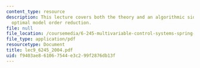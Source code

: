 ```yaml
---
content_type: resource
description: This lecture covers both the theory and an algorithmic side of Hankel
  optimal model order reduction.
file: null
file_location: /coursemedia/6-245-multivariable-control-systems-spring-2004/f9403ae861067544e3c299f2876db13f_lec9_6245_2004.pdf
file_type: application/pdf
resourcetype: Document
title: lec9_6245_2004.pdf
uid: f9403ae8-6106-7544-e3c2-99f2876db13f
---
```

